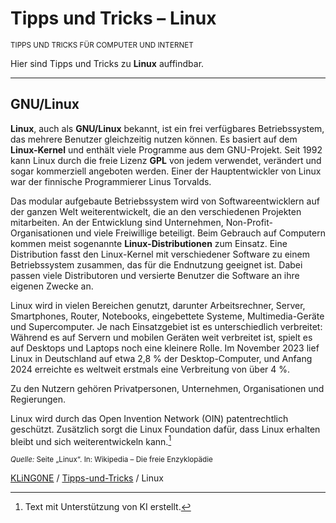 # Tipps und Tricks&nbsp;– Linux

<small>TIPPS UND TRICKS FÜR COMPUTER UND INTERNET</small>

Hier sind Tipps und Tricks zu **Linux** auffindbar.

---

## GNU/Linux

**Linux**, auch als **GNU/Linux** bekannt, ist ein frei verfügbares Betriebssystem, das mehrere Benutzer gleichzeitig nutzen können. Es basiert auf dem **Linux-Kernel** und enthält viele Programme aus dem GNU-Projekt. Seit 1992 kann Linux durch die freie Lizenz **GPL** von jedem verwendet, verändert und sogar kommerziell angeboten werden. Einer der Hauptentwickler von Linux war der finnische Programmierer Linus Torvalds.

Das modular aufgebaute Betriebssystem wird von Softwareentwicklern auf der ganzen Welt weiterentwickelt, die an den verschiedenen Projekten mitarbeiten. An der Entwicklung sind Unternehmen, Non-Profit-Organisationen und viele Freiwillige beteiligt. Beim Gebrauch auf Computern kommen meist sogenannte **Linux-Distributionen** zum Einsatz. Eine Distribution fasst den Linux-Kernel mit verschiedener Software zu einem Betriebssystem zusammen, das für die Endnutzung geeignet ist. Dabei passen viele Distributoren und versierte Benutzer die Software an ihre eigenen Zwecke an.

Linux wird in vielen Bereichen genutzt, darunter Arbeitsrechner, Server, Smartphones, Router, Notebooks, eingebettete Systeme, Multimedia-Geräte und Supercomputer. Je nach Einsatzgebiet ist es unterschiedlich verbreitet: Während es auf Servern und mobilen Geräten weit verbreitet ist, spielt es auf Desktops und Laptops noch eine kleinere Rolle. Im November 2023 lief Linux in Deutschland auf etwa 2,8 % der Desktop-Computer, und Anfang 2024 erreichte es weltweit erstmals eine Verbreitung von über 4 %.

Zu den Nutzern gehören Privatpersonen, Unternehmen, Organisationen und Regierungen.

Linux wird durch das Open Invention Network (OIN) patentrechtlich geschützt. Zusätzlich sorgt die Linux Foundation dafür, dass Linux erhalten bleibt und sich weiterentwickeln kann.[^1]

[^1]: Text mit Unterstützung von KI erstellt.

<sub>_Quelle:_ Seite „Linux“. In: Wikipedia – Die freie Enzyklopädie</sub>

[KLiNG0NE](https://github.com/KLiNG0NE) / [Tipps-und-Tricks](https://github.com/KLiNG0NE/Tipps-und-Tricks/) / Linux
